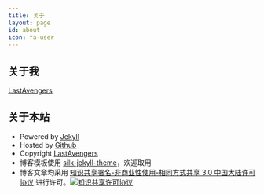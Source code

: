 ```yaml
---
title: 关于
layout: page
id: about
icon: fa-user
---
```


关于我
------
[LastAvengers](/)

关于本站
--------
* Powered by [Jekyll](http://jekyllrb.com/) 
* Hosted by [Github](https://github.com) 
* Copyright [LastAvengers](/)
* 博客模板使用 [silk-jekyll-theme](https://github.com/lastavenger/silk-jekyll-theme)，欢迎取用
* 博客文章均采用 <a rel="license" href="http://creativecommons.org/licenses/by-nc-sa/3.0/cn/">知识共享署名-非商业性使用-相同方式共享 3.0 中国大陆许可协议</a> 进行许可。<a rel="license" href="http://creativecommons.org/licenses/by-nc-sa/3.0/cn/"><img alt="知识共享许可协议" style="border-width:0" src="https://i.creativecommons.org/l/by-nc-sa/3.0/cn/80x15.png" /></a>

